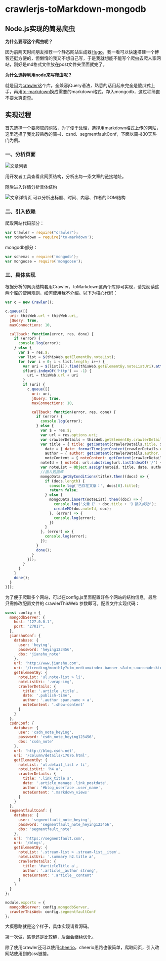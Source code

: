 # crawlerjs-toMarkdown-mongodb

## Node.js实现的简易爬虫 ##

**为什么要写这个爬虫呢？**

因为前两天时间朋友推荐一个静态网站生成器[Hugo](http://gohugo.io/ "hugo")，我一看可以快速搭建一个博客还挺方便的，但懒惰的我又不想自己写，于是我就想能不能写个爬虫去爬人家网站，刚好是md格式文件放在post文件夹里面就完了。

**为什么选择利用node来写爬虫呢？**

就是因为[crawler](https://github.com/bda-research/node-crawler)这个库，全兼容jQuery语法，熟悉的话用起来完全是傻瓜式上手，再用[to-markdown](https://github.com/domchristie/to-markdown)换成需要的markdown格式，存入mongodb，这过程简直不要太爽歪歪。

## 实现过程

首先选择一个要爬取的网站，为了便于处理，选择用markdown格式上传的网站，这里选择了我比较熟悉的简书、csnd、segmentfaultConf，下面以简书30天热门为例。

### 一、分析页面

![文章列表](http://note.youdao.com/yws/public/resource/e68b3209868e4fe0704590f4f9bdd008/xmlnote/WEBRESOURCE422467f8dd23d91255b76ca8b3a61dab/591)

用开发者工具查看此网页结构，分析出每一条文章的链接地址。

随后进入详情分析具体结构

![文章详情页](http://note.youdao.com/yws/public/resource/e68b3209868e4fe0704590f4f9bdd008/xmlnote/WEBRESOURCEd543bd23a32ef6fdfa3f0f619b779973/599)
可以分析出标题、时间、内容、作者的DOM结构

### 二、引入依赖

爬取网站代码部分：

```javascript
var Crawler = require("crawler");
var toMarkdown = require('to-markdown');
```

mongodb部分：

```javascript
var schemas = require('mongodb');
var mongoose = require('mongoose');
```

### 三、具体实现

根据分析的网页结构套用Crawler，toMarkdown这两个库即可实现，请先阅读这两个库的使用规则，如何使用我不介绍。以下为核心代码：

```javascript
var c = new Crawler();

c.queue([{
  uri: thisWeb.url + thisWeb.uri,
  jQuery: true,
  maxConnections: 10,

  callback: function(error, res, done) {
    if (error) {
      console.log(error);
    } else {
      var $ = res.$;
      var list = $(thisWeb.getElementBy.noteList);
      for (var i = 0; i < list.length; i++) {
        var uri = $(list[i]).find(thisWeb.getElementBy.noteListUri).attr('href');
        if(uri.indexOf('http') == -1) {
          uri = thisWeb.url + uri
        }
        if (uri) {
          c.queue([{
            uri: uri,
            jQuery: true,
            maxConnections: 10,

            callback: function(error, res, done) {
              if (error) {
                console.log(error);
              } else {
                var $ = res.$;
                var url = res.options.uri;
                var crawlerDetails = thisWeb.getElementBy.crawlerDetails;
                var title = { title: getContent(crawlerDetails.title, $) };
                  date = { date: formatTime(getContent(crawlerDetails.date, $), /\*/g) },
                  author = { author: getContent(crawlerDetails.author, $) },
                  noteContent = { noteContent: getContent(crawlerDetails.noteContent, $, /(<([^>]+)>)/g) },
                noteId = { noteId: url.substring(url.lastIndexOf('/') + 1) };
                var noteList = Object.assign(noteId, title, date, author, noteContent);
                //插入数据库
                mongoData.getByConditions(title).then((docs) => {
                  if (docs.length) {
                    console.log('已存在文章：', docs[0].title);
                    return false;
                  } else {
                    mongoData.insert(noteList).then((doc) => {
                      console.log('文章《' + doc.title + '》插入成功');
                      createMD(doc.noteId, doc);
                    }, (error) => {
                      console.log(error);
                    })
                  }
                }, (error) => {
                  console.log(error);
                });
              }
              done();
            }
          }]);
        }
      }
    }
    done();
  }
}]);
```


为了便于爬取多个网站，可以在config.js里面配置好各个网站的结构信息，最后只需修改配置文件的 crawlerThisWeb 参数即可。配置文件实现代码：
```javascript
const config = {
  mongodbServer: {
    host: "127.0.0.1",
    port: "27017",
  },
  jianshuConf: {
    database: {
      user: 'heying',
      password: 'heying123456',
      dbs: 'jianshu_note'
    },
    url: 'http://www.jianshu.com',
    uri: '/trending/monthly?utm_medium=index-banner-s&utm_source=desktop', //简书30日热门
    getElementBy: {
      noteList: 'ul.note-list > li',
      noteListUri: '.wrap-img',
      crawlerDetails: {
        title: '.article .title',
        date: '.publish-time',
        author: '.author span.name > a',
        noteContent: '.show-content'
      }
    }
  },
  csdnConf: {
    database: {
      user: 'csdn_note_heying',
      password: 'csdn_note_heying123456',
      dbs: 'csdn_note'
    },
    url: 'http://blog.csdn.net',
    uri: '/column/details/17076.html',
    getElementBy: {
      noteList: 'ul.detail_list > li',
      noteListUri: 'h4 a',
      crawlerDetails: {
        title: '.link_title a',
        date: '.article_manage .link_postdate',
        author: '#blog_userface .user_name',
        noteContent: '.markdown_views'
      }
    }
  },
  segmentfaultConf: {
    database: {
      user: 'segmentfault_note_heying',
      password: 'segmentfault_note_heying123456',
      dbs: 'segmentfault_note'
    },
    url: 'https://segmentfault.com',
    uri: '/blogs',
    getElementBy: {
      noteList: '.stream-list > .stream-list__item',
      noteListUri: '.summary h2.title a',
      crawlerDetails: {
        title: '#articleTitle a',
        author: '.article__author strong',
        noteContent: '.article__content'
      }
    }
  }
};

module.exports = {
  mongodbServer: config.mongodbServer,
  crawlerThisWeb: config.segmentfaultConf
};
```
大概思路就是这个样子，具体实现请看源码。

第一次做，感觉还是比较糙，后面会继续优化。

除了使用crawler还可以使用[cheerio](https://github.com/cheeriojs/cheerio)。cheerio思路也很简单，爬取网页，引入改网站使用到的css链接。
